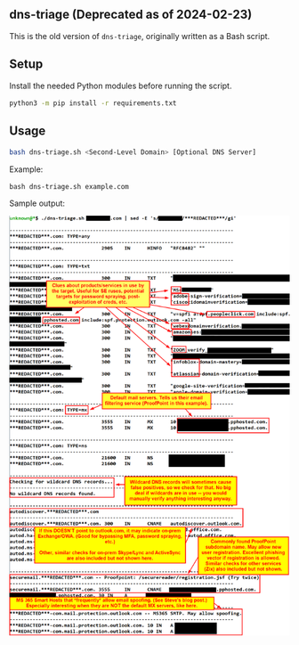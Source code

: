 
dns-triage (Deprecated as of 2024-02-23)
----------

This is the old version of `dns-triage`, originally written as a Bash script.

Setup
-----

Install the needed Python modules before running the script.

```bash
python3 -m pip install -r requirements.txt
```


Usage
-----

```bash
bash dns-triage.sh <Second-Level Domain> [Optional DNS Server]
```

Example: 

```
bash dns-triage.sh example.com
```

Sample output:

![example-output.png](example-output.png)